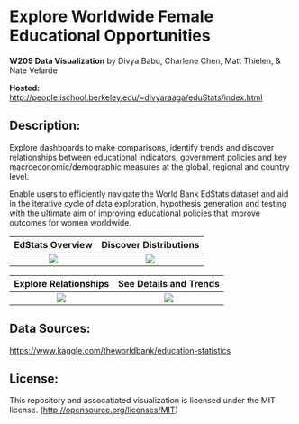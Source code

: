 # Explore Worldwide Female Educational Opportunities

**W209 Data Visualization** by Divya Babu, Charlene Chen, Matt Thielen, & Nate Velarde

**Hosted:** http://people.ischool.berkeley.edu/~divyaraaga/eduStats/index.html

## Description: ##
Explore dashboards to make comparisons, identify trends and discover relationships between educational indicators, government policies and key macroeconomic/demographic measures at the global, regional and country level.

Enable users to efficiently navigate the World Bank EdStats dataset and aid in the iterative cycle of data exploration, hypothesis generation and testing with the ultimate aim of improving educational policies that improve outcomes for women worldwide.


|EdStats Overview |  Discover Distributions |
|:---------------:|:-----------------------:|
| ![](http://people.ischool.berkeley.edu/~aprilkim/img/scrolly1.gif)  |  ![](http://people.ischool.berkeley.edu/~aprilkim/img/varietals.gif) |

| Explore Relationships | See Details and Trends |
|:---------------------:|:----------------------:|
| ![](http://people.ischool.berkeley.edu/~aprilkim/img/parallelcoord.gif) | ![](/Divyaraaga/w209-datavis-project/blob/master/Viz4Gif.gif?raw=true) |


## Data Sources: ##
https://www.kaggle.com/theworldbank/education-statistics
  

## License: ##
This repository and assocatiated visualization is licensed under the MIT license. (http://opensource.org/licenses/MIT)
